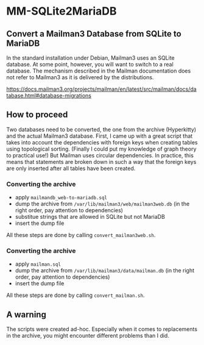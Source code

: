 # MM-SQLite2MariaDB
## Convert a Mailman3 Database from SQLite to MariaDB

In the standard installation under Debian, Mailman3 uses an SQLite database. At some point, however, you will want to switch to a real database. The mechanism described in the Mailman documentation does not refer to Mailman3 as it is delivered by the distributions.

https://docs.mailman3.org/projects/mailman/en/latest/src/mailman/docs/database.html#database-migrations

## How to proceed

Two databases need to be converted, the one from the archive (Hyperkitty) and the actual Mailman3 database. First, I came up with a great script that takes into account the dependencies with foreign keys when creating tables using topological sorting. (Finally I could put my knowledge of graph theory to practical use!) But Mailman uses circular dependencies. In practice, this means that statements are broken down in such a way that the foreign keys are only inserted after all tables have been created.

### Converting the archive
* apply `mailmandb_web-to-mariadb.sql`
* dump the archive from `/var/lib/mailman3/web/mailman3web.db` (in the right order, pay attention to dependencies)
* substitue strings that are allowed in SQLite but not MariaDB
* insert the dump file

All these steps are done by calling `convert_mailman3web.sh`.

### Converting the archive
* apply `mailman.sql`
* dump the archive from `/var/lib/mailman3/data/mailman.db` (in the right order, pay attention to dependencies)
* insert the dump file

All these steps are done by calling `convert_mailman.sh`.

## A warning

The scripts were created ad-hoc. Especially when it comes to replacements in the archive, you might encounter different problems than I did.
